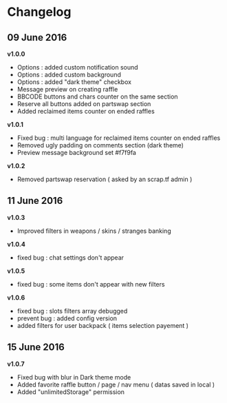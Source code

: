 # Changelog

## 09 June 2016

**v1.0.0**

- Options : added custom notification sound
- Options : added custom background
- Options : added "dark theme" checkbox
- Message preview on creating raffle
- BBCODE buttons and chars counter on the same section
- Reserve all buttons added on partswap section
- Added reclaimed items counter on ended raffles

**v1.0.1**

- Fixed bug : multi language for reclaimed items counter on ended raffles
- Removed ugly padding on comments section (dark theme)
- Preview message background set #f7f9fa

**v1.0.2**

- Removed partswap reservation ( asked by an scrap.tf admin )

## 11 June 2016

**v1.0.3**

- Improved filters in weapons / skins / stranges banking

**v1.0.4**

- fixed bug : chat settings don't appear

**v1.0.5**

- fixed bug : some items don't appear with new filters

**v1.0.6**

- fixed bug : slots filters array debugged
- prevent bug : added config version
- added filters for user backpack ( items selection payement )

## 15 June 2016

**v1.0.7**

- Fixed bug with blur in Dark theme mode
- Added favorite raffle button / page / nav menu ( datas saved in local )
- Added "unlimitedStorage" permission
